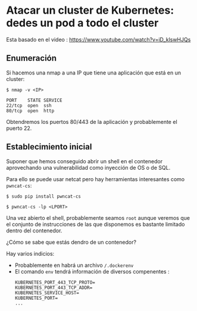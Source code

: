 # Atacar un cluster de Kubernetes: dedes un pod a todo el cluster


 Esta basado en el video : https://www.youtube.com/watch?v=iD_klswHJQs


## Enumeración 

Si hacemos una nmap a una IP que tiene una aplicación que está en un cluster:

```console
$ nmap -v <IP>

PORT    STATE SERVICE
22/tcp  open  ssh
80/tcp  open  http

```
Obtendremos los puertos 80/443 de la aplicación y probablemente el puerto 22.

## Establecimiento inicial

Suponer que hemos conseguido abrir un shell en el contenedor aprovechando una vulnerabilidad como inyección de OS o de SQL.

Para ello se puede usar netcat pero hay herramientas interesantes como `pwncat-cs`:
```console
$ sudo pip install pwncat-cs

$ pwncat-cs -lp <LPORT>
```

Una vez abierto el shell, probablemente seamos `root` aunque veremos que el conjunto de instrucciones de las que disponemos es bastante limitado dentro del contenedor.

¿Cómo se sabe que estás dendro de un contenedor?

Hay varios indicios:

- Probablemente en habrá un archivo `/.dockerenv`
- El comando `env` tendrá información de diversos compenentes :
   ```
   KUBERNETES_PORT_443_TCP_PROTO=
   KUBERNETES_PORT_443_TCP_ADDR=
   KUBERNETES_SERVICE_HOST=
   KUBERNETES_PORT=
   ...
   ```
   













